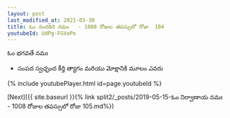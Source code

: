 ```yaml
---
layout: post
last_modified_at: 2021-03-30
title: ఓం నందకినె నమః   - 1008 రోజుల తపస్సులో రోజు  104
youtubeId: UdPg-FGVoPo
---
```

 
 
 ఓం భగవతే నమః  
 
 -  సంపద స్వచ్ఛంద కీర్తి త్యాగం మరియు మోక్షానికి మూలం ఎవరు 
 
  
 
  
 
 
 
 
 
 


{% include youtubePlayer.html id=page.youtubeId %}
 
[Next]({{ site.baseurl }}{% link  split2/_posts/2019-05-15-ఓం నిర్వాణాయ నమః   - 1008 రోజుల తపస్సులో రోజు  105.md%})
 
